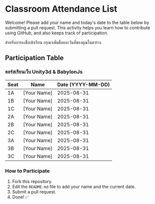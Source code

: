 # Classroom Attendance List

Welcome! Please add your name and today's date to the table below by submitting a pull request. This activity helps you learn how to contribute using GitHub, and also keeps track of participation. 

สำหรับการลงชื่อเข้าเรียน กรุณาเพิ่มชื่อและวันที่ของคุณในตาราง

## Participation Table

### คอร์สเรียนเว็บ Unity3d & BabylonJs


| Seat | Name           | Date (YYYY-MM-DD) |
|------|----------------|-------------------|
| 1A   | [Your Name]    | 2025-08-31        |
| 1B   | [Your Name]    | 2025-08-31        |
| 1C   | [Your Name]    | 2025-08-31        |
| 2A   | [Your Name]    | 2025-08-31        |
| 2B   | [Your Name]    | 2025-08-31        |
| 2C   | [Your Name]    | 2025-08-31        |
| 3A   | [Your Name]    | 2025-08-31        |
| 3B   | [Your Name]    | 2025-08-31        |
| 3C   | [Your Name]    | 2025-08-31        |

### How to Participate
1. Fork this repository.
2. Edit the `README.md` file to add your name and the current date.
3. Submit a pull request.
4. Done! ✅
